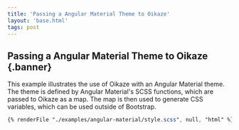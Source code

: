 ```yaml
---
title: 'Passing a Angular Material Theme to Oikaze'
layout: 'base.html'
tags: post
---
```


## Passing a Angular Material Theme to Oikaze {.banner}

This example illustrates the use of Oikaze with an Angular Material theme. The theme is defined by Angular Material's SCSS functions, which are passed to Oikaze as a map. The map is then used to generate CSS variables, which can be used outside of Bootstrap.

```scss
{% renderFile "./examples/angular-material/style.scss", null, "html" %}
```
